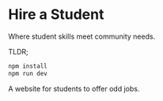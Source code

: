 # Hire a Student
Where student skills meet community needs.


TLDR;

```bash
npm install
npm run dev
```
A website for students to offer odd jobs.
